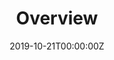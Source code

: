 ---
title: "Overview"  # Add a page title.
summary: ""  # Add a page description.
date: "2019-10-21T00:00:00Z"  # Add today's date.
type: "widget_page"  # Page type is a Widget Page
---